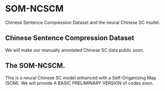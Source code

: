 # SOM-NCSCM
Chinese Sentence Compression Dataset and the neural Chinese SC model.

## Chinese Sentence Compression Dataset
We will make our manually annotated Chinese SC data public soon.

## The SOM-NCSCM.
This is a neural Chinese SC model enhanced with a Self-Origanizing Map (SOM).
We will provide A BASIC PRELIMINARY VERSION of codes soon.
